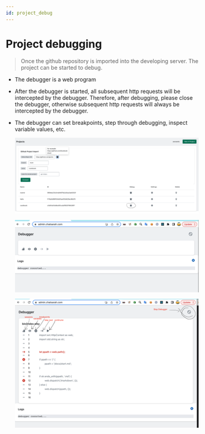 ```yaml
---
id: project_debug
---
```

# Project debugging
> Once the github repository is imported into the developing server. The project can be started to debug.

- The debugger is a web program
- After the debugger is started, all subsequent http requests will be intercepted by the debugger. Therefore, after debugging, please close the debugger, otherwise subsequent http requests will always be intercepted by the debugger.
- The debugger can set breakpoints, step through debugging, inspect variable values, etc.

  ![debug button](/public/images/github_debug_button.png)

  ![debug start](/public/images/debug_start.png)

  ![debug details](/public/images/debugger_details.png)
 
